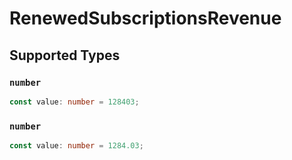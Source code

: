 # RenewedSubscriptionsRevenue


## Supported Types

### `number`

```typescript
const value: number = 128403;
```

### `number`

```typescript
const value: number = 1284.03;
```

